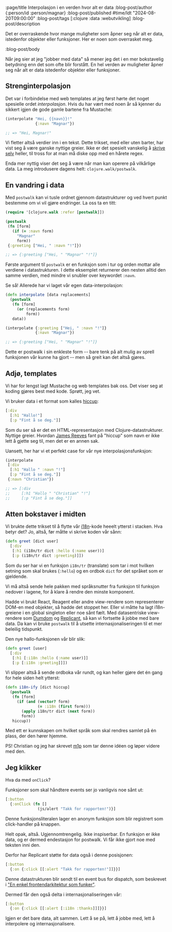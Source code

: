 :page/title Interpolasjon i en verden hvor alt er data
:blog-post/author {:person/id :person/magnar}
:blog-post/published #time/ldt "2024-08-20T09:00:00"
:blog-post/tags [:clojure :data :webutvikling]
:blog-post/description

Det er overraskende hvor mange muligheter som åpner seg når alt er data,
istedenfor objekter eller funksjoner. Her er noen som overrasket meg.

:blog-post/body

Når jeg sier at jeg "jobber med data" så mener jeg det i en mer bokstavelig
betydning enn det som ofte blir forstått. En hel verden av muligheter åpner seg
når alt er data istedenfor objekter eller funksjoner.

## Strenginterpolasjon

Det var i forbindelse med web templates at jeg først hørte det noget spesielle
ordet *interpolasjon*. Hvis du har vært med noen år så kjenner du sikkert igjen
de gode gamle bartene fra Mustache:

```clj
(interpolate "Hei, {{navn}}!"
             {:navn "Magnar"})

;; => "Hei, Magnar!"
```

Vi fletter altså verdier inn i en tekst. Dette trikset, med eller
uten barter, har vist seg å være ganske nyttige greier. Ikke er det spesielt
vanskelig å [skrive
selv](https://gist.github.com/magnars/d3e36c87fd756a2e64ba81fe29faf023) heller,
til tross for at man må diske opp med en hårete regex.

Enda mer nyttig viser det seg å være når man kan operere på vilkårlige data. La
meg introdusere dagens helt: `clojure.walk/postwalk`.

## En vandring i data

Med `postwalk` kan vi tusle ordnet gjennom datastrukturer og ved hvert punkt
bestemme om vi vil gjøre endringer. La oss ta en titt:

```clj
(require '[clojure.walk :refer [postwalk]])

(postwalk
 (fn [form]
   (if (= :navn form)
     "Magnar"
     form))
 {:greeting ["Hei, " :navn "!"]})

;; => {:greeting ["Hei, " "Magnar" "!"]}
```

Første argument til `postwalk` er en funksjon som i tur og orden mottar alle
verdiene i datastrukturen. I dette eksemplet returnerer den nesten alltid den
samme verdien, med mindre vi snubler over keywordet `:navn`.

Se så! Allerede har vi laget vår egen data-interpolasjon:

```clj
(defn interpolate [data replacements]
  (postwalk
   (fn [form]
     (or (replacements form)
         form))
   data))

(interpolate {:greeting ["Hei, " :navn "!"]}
             {:navn "Magnar"})

;; => {:greeting ["Hei, " "Magnar" "!"]}
```

Dette er postwalk i sin enkleste form -- bare tenk på alt mulig av sprell
funksjonen vår kunne ha gjort -- men så greit kan det altså gjøres.

## Adjø, templates

Vi har for lengst lagt Mustache og web templates bak oss. Det viser seg at
koding gjøres best med kode. Sprøtt, jeg vet.

Vi bruker data i et format som kalles [hiccup](https://github.com/weavejester/hiccup):

```clj
[:div
  [:h1 "Hallo!"]
  [:p "Fint å se deg."]]
```

Som du ser så er det en HTML-representasjon med Clojure-datastrukturer. Nyttige
greier. Hvordan [James Reeves](https://github.com/weavejester) fant på "hiccup" som navn er ikke lett å gjette
seg til, men det er en annen sak.

Uansett, her har vi et perfekt case for vår nye interpolasjonsfunksjon:

```clj
(interpolate
 [:div
  [:h1 "Hallo " :navn "!"]
  [:p "Fint å se deg."]]
 {:navn "Christian"})

;; => [:div
;;     [:h1 "Hallo " "Christian" "!"]
;;     [:p "Fint å se deg."]]
```

## Atten bokstaver i midten

Vi brukte dette trikset til å flytte vår
[i18n](https://en.wikipedia.org/wiki/Internationalization_and_localization)-kode
heeelt ytterst i stacken. Hva betyr det? Jo, altså, før måtte vi skrive koden vår sånn:

```clj
(defn greet [dict user]
  [:div
   [:h1 (i18n/tr dict :hello (:name user))]
   [:p (i18n/tr dict :greeting)]])
```

Som du ser har vi en funksjon `i18n/tr` (translate) som tar i mot hvilken
setning som skal brukes (`:hello`) og en ordbok `dict` for det språket som er
gjeldende.

Vi må altså sende hele pakken med språksnutter fra funksjon til funksjon nedover
i lagene, for å klare å rendre den minste komponent.

Hadde vi brukt React, Reagent eller andre view-rendere som representerer DOM-en
med objekter, så hadde det stoppet her. Eller vi måtte ha lagt i18n-greiene i en
global singleton eller noe sånt fælt. Med datasentriske view-rendere som
[Dumdom](https://github.com/cjohansen/dumdom) og
[Replicant](https://github.com/cjohansen/replicant), så kan vi fortsette å jobbe
med bare data. Da kan vi bruke `postwalk` til å utsette internasjonaliseringen
til et mer beleilig tidspunkt.

Den nye hallo-funksjonen vår blir slik:

```clj
(defn greet [user]
  [:div
   [:h1 [:i18n :hello (:name user)]]
   [:p [:i18n :greeting]]])
```

Vi slipper altså å sende ordboka vår rundt, og kan heller gjøre det én gang for
hele siden helt ytterst:

```clj
(defn i18n-ify [dict hiccup]
  (postwalk
   (fn [form]
     (if (and (vector? form)
              (= :i18n (first form)))
       (apply i18n/tr dict (next form))
       form))
   hiccup))
```

Med ett er kunnskapen om hvilket språk som skal rendres samlet på én plass, der
den hører hjemme.

PS! Christian og jeg har skrevet [m1p](https://github.com/cjohansen/m1p) som tar
denne idéen og løper videre med den.

## Jeg klikker

Hva da med `onClick`?

Funksjoner som skal håndtere events ser jo vanligvis noe sånt ut:

```clj
[:button
  {:onClick (fn []
              (js/alert "Takk for rapporten!")}]
```

Denne funksjonsliteralen lager en anonym funksjon som blir registrert som
click-handler på knappen.

Helt opak, altså. Ugjennomtrengelig. Ikke inspiserbar. En funksjon er ikke data,
og er dermed endestasjon for postwalk. Vi får ikke gjort noe med teksten inni den.

Derfor har Replicant støtte for data også i denne posisjonen:

```clj
[:button
  {:on {:click [[:alert "Takk for rapporten!"]]}}]
```

Denne datastrukturen blir sendt til en event bus for dispatch, som beskrevet i
["En enkel frontendarkitektur som funker"](https://www.kodemaker.no/blogg/2020-01-enkel-arkitektur/).

Dermed får den også delta i internasjonaliseringen vår:

```clj
[:button
  {:on {:click [[:alert [:i18n :thanks]]]}}]
```

Igjen er det bare data, alt sammen. Lett å se på, lett å jobbe med, lett å
interpolere og internasjonalisere.
